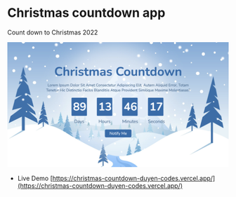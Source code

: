 # Christmas countdown app

Count down to Christmas 2022

![alt](preview.png)

- Live Demo [https://christmas-countdown-duyen-codes.vercel.app/](https://christmas-countdown-duyen-codes.vercel.app/)
